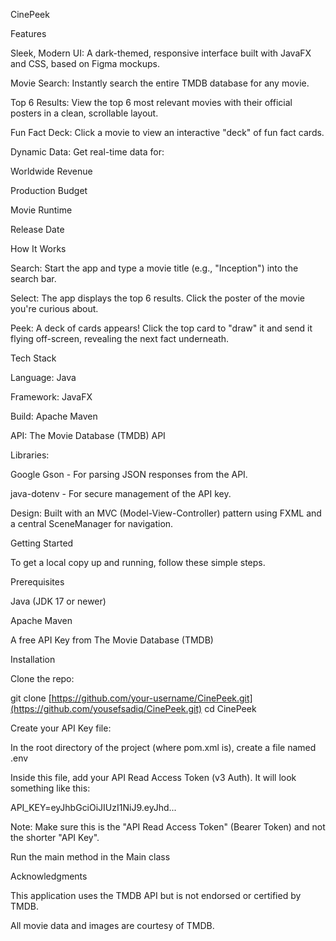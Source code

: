 CinePeek 

Features

Sleek, Modern UI: A dark-themed, responsive interface built with JavaFX and CSS, based on Figma mockups.

Movie Search: Instantly search the entire TMDB database for any movie.

Top 6 Results: View the top 6 most relevant movies with their official posters in a clean, scrollable layout.

Fun Fact Deck: Click a movie to view an interactive "deck" of fun fact cards.

Dynamic Data: Get real-time data for:

Worldwide Revenue

Production Budget

Movie Runtime

Release Date 

How It Works

Search: Start the app and type a movie title (e.g., "Inception") into the search bar.

Select: The app displays the top 6 results. Click the poster of the movie you're curious about.

Peek: A deck of cards appears! Click the top card to "draw" it and send it flying off-screen, revealing the next fact underneath.

Tech Stack

Language: Java 

Framework: JavaFX 

Build: Apache Maven

API: The Movie Database (TMDB) API

Libraries:

Google Gson - For parsing JSON responses from the API.

java-dotenv - For secure management of the API key.

Design: Built with an MVC (Model-View-Controller) pattern using FXML and a central SceneManager for navigation.

Getting Started

To get a local copy up and running, follow these simple steps.

Prerequisites

Java (JDK 17 or newer)

Apache Maven

A free API Key from The Movie Database (TMDB)

Installation

Clone the repo:

git clone [https://github.com/your-username/CinePeek.git](https://github.com/yousefsadiq/CinePeek.git)
cd CinePeek

Create your API Key file:

In the root directory of the project (where pom.xml is), create a file named .env

Inside this file, add your API Read Access Token (v3 Auth). It will look something like this:

API_KEY=eyJhbGciOiJIUzI1NiJ9.eyJhd...

Note: Make sure this is the "API Read Access Token" (Bearer Token) and not the shorter "API Key".

Run the main method in the Main class

Acknowledgments

This application uses the TMDB API but is not endorsed or certified by TMDB.

All movie data and images are courtesy of TMDB.
